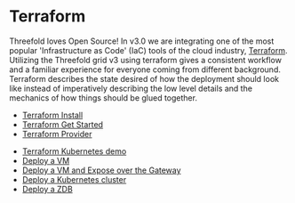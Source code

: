 # Terraform

Threefold loves Open Source! In v3.0 we are integrating one of the most popular 'Infrastructure as Code' (IaC) tools of the cloud industry, [Terraform](https://terraform.io). Utilizing the Threefold grid v3 using terraform gives a consistent workflow and a familiar experience for everyone coming from different background. Terraform describes the state desired of how the deployment should look like instead of imperatively describing the low level details and the mechanics of how things should be glued together.

- [Terraform Install](terraform_install)
- [Terraform Get Started](terraform_get_started)
- [Terraform Provider](terraform_provider)
<!-- - [Deploy with Terraform](grid_terraform) -->
- [Terraform Kubernetes demo](terraform_k8s_demo)
- [Deploy a VM](terraform_vm_example)
- [Deploy a VM and Expose over the Gateway](terraform_vm_gateway_example)
- [Deploy a Kubernetes cluster](terraform_k8s_example)
- [Deploy a ZDB](terraform_zdb_example)
